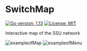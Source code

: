 # SwitchMap

[![Go version: 1.13](https://img.shields.io/github/go-mod/go-version/ultram4rine/switchmap?style=flat-square)](https://github.com/ultram4rine/switchmap/blob/master/go.mod)
[![License: MIT](https://img.shields.io/github/license/ultram4rine/switchmap?color=blue&style=flat-square)](https://github.com/ultram4rine/switchmap/blob/master/LICENSE)

Interactive map of the SSU network

![exampleofMap](https://github.com/ultram4rine/switchmap/blob/master/exampleofMap.png)
![exampleofMenu](https://github.com/ultram4rine/switchmap/blob/master/exampleofMenu.png)
